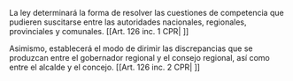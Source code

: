 La ley determinará la forma de resolver las cuestiones de competencia que pudieren suscitarse entre las autoridades nacionales, regionales, provinciales y comunales. [[Art. 126 inc. 1 CPR| ]]

Asimismo, establecerá el modo de dirimir las discrepancias que se produzcan entre el gobernador regional y el consejo regional, así como entre el alcalde y el concejo. [[Art. 126 inc. 2 CPR| ]]